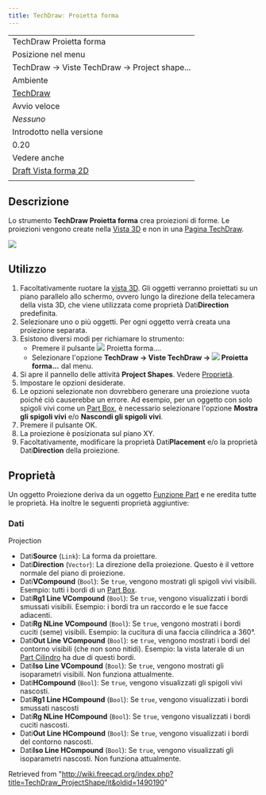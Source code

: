 ```yaml
---
title: TechDrawː Proietta forma
---
```

|  |
| --- |
| TechDraw Proietta forma |
| Posizione nel menu |
| TechDraw → Viste TechDraw → Project shape... |
| Ambiente |
| [TechDraw](/TechDraw_Workbench/it "TechDraw Workbench/it") |
| Avvio veloce |
| *Nessuno* |
| Introdotto nella versione |
| 0.20 |
| Vedere anche |
| [Draft Vista forma 2D](/Draft_Shape2DView/it "Draft Shape2DView/it") |
|  |

## Descrizione

Lo strumento **TechDraw Proietta forma** crea proiezioni di forme. Le proiezioni vengono create nella [Vista 3D](/3D_view/it "3D view/it") e non in una [Pagina TechDraw](/TechDraw_PageDefault/it "TechDraw PageDefault/it").

![](/images/ProjectShape1_it.png)

## Utilizzo

1. Facoltativamente ruotare la [vista 3D](/3D_view/it "3D view/it"). Gli oggetti verranno proiettati su un piano parallelo allo schermo, ovvero lungo la direzione della telecamera della vista 3D, che viene utilizzata come proprietà Dati**Direction** predefinita.
2. Selezionare uno o più oggetti. Per ogni oggetto verrà creata una proiezione separata.
3. Esistono diversi modi per richiamare lo strumento:
   * Premere il pulsante ![](/images/TechDraw_ProjectShape.svg) Proietta forma....
   * Selezionare l'opzione **TechDraw → Viste TechDraw → ![](/images/TechDraw_ProjectShape.svg) Proietta forma...** dal menu.
4. Si apre il pannello delle attività **Project Shapes**. Vedere [Proprietà](#Proprietà).
5. Impostare le opzioni desiderate.
6. Le opzioni selezionate non dovrebbero generare una proiezione vuota poiché ciò causerebbe un errore. Ad esempio, per un oggetto con solo spigoli vivi come un [Part Box](/Part_Box/it "Part Box/it"), è necessario selezionare l'opzione **Mostra gli spigoli vivi** e/o **Nascondi gli spigoli vivi**.
7. Premere il pulsante OK.
8. La proiezione è posizionata sul piano XY.
9. Facoltativamente, modificare la proprietà Dati**Placement** e/o la proprietà Dati**Direction** della proiezione.

## Proprietà

Un oggetto Proiezione deriva da un oggetto [Funzione Part](/Part_Feature/it "Part Feature/it") e ne eredita tutte le proprietà. Ha inoltre le seguenti proprietà aggiuntive:

### Dati

Projection

* Dati**Source** (`Link`): La forma da proiettare.
* Dati**Direction** (`Vector`): La direzione della proiezione. Questo è il vettore normale del piano di proiezione.
* Dati**VCompound** (`Bool`): Se `true`, vengono mostrati gli spigoli vivi visibili. Esempio: tutti i bordi di un [Part Box](/Part_Box/it "Part Box/it").
* Dati**Rg1 Line VCompound** (`Bool`): Se `true`, vengono visualizzati i bordi smussati visibili. Esempio: i bordi tra un raccordo e le sue facce adiacenti.
* Dati**Rg NLine VCompound** (`Bool`): Se `true`, vengono mostrati i bordi cuciti (seme) visibili. Esempio: la cucitura di una faccia cilindrica a 360°.
* Dati**Out Line VCompound** (`Bool`): se `true`, vengono mostrati i bordi del contorno visibili (che non sono nitidi). Esempio: la vista laterale di un [Part Cilindro](/Part_Cylinder/it "Part Cylinder/it") ha due di questi bordi.
* Dati**Iso Line VCompound** (`Bool`): Se `true`, vengono mostrati gli isoparametri visibili. Non funziona attualmente.
* Dati**HCompound** (`Bool`): Se `true`, vengono visualizzati gli spigoli vivi nascosti.
* Dati**Rg1 Line HCompound** (`Bool`): Se `true`, vengono visualizzati i bordi smussati nascosti
* Dati**Rg NLine HCompound** (`Bool`): Se `true`, vengono visualizzati i bordi cuciti nascosti.
* Dati**Out Line HCompound** (`Bool`): Se `true`, vengono visualizzati i bordi del contorno nascosti.
* Dati**Iso Line HCompound** (`Bool`): Se `true`, vengono visualizzati gli isoparametri nascosti. Non funziona attualmente.

Retrieved from "<http://wiki.freecad.org/index.php?title=TechDraw_ProjectShape/it&oldid=1490190>"